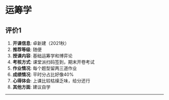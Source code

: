 # 运筹学

## 评价1

1. **开课信息**: 卓新建（2021秋）
2. **推荐等级**: 随便
3. **授课内容**: 基础运筹学和博弈论
4. **考核方式**: 课堂派扫码签到，期末开卷考试
5. **作业情况**: 每个题型留两三道作业
6. **成绩情况**: 平时分占比好像40%
7. **心得体会**: 上课比较枯燥乏味，给分还行
8. **其他方面**:  建议自学

---